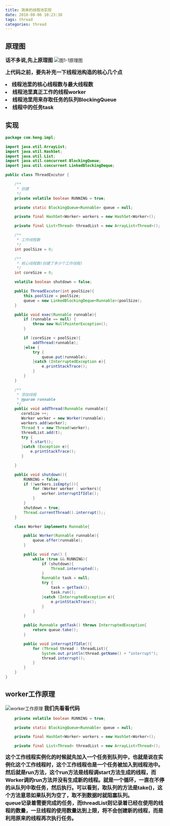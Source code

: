 ```yaml
---
title: 简单的线程池实现
date: 2018-08-06 10:23:38
tags: thread
categories: thread
---
```


## 原理图
<b style="font-size:16px">话不多说,先上原理图</b>
![图1-1原理图](/image/thread/1-1.png)

<b style="font-size:16px"> 上代码之前，要先补充一下线程池构造的核心几个点 </b>
 
<b style="font-size:16px"><li> 线程池里的核心线程数与最大线程数</li></b>
<b style="font-size:16px"><li>线程池里真正工作的线程worker</li></b>
<b style="font-size:16px"><li>线程池里用来存取任务的队列BlockingQueue</li></b>
<b style="font-size:16px"><li>线程中的任务task</li></ol></b>   


## 实现

````java
package com.heng.impl;

import java.util.ArrayList;
import java.util.HashSet;
import java.util.List;
import java.util.concurrent.BlockingQueue;
import java.util.concurrent.LinkedBlockingDeque;

public class ThreadExcutor {

    /**
     * 创建
     */
    private volatile boolean RUNNING = true;

    private static BlockingQueue<Runnable> queue = null;

    private final HashSet<Worker> workers = new HashSet<Worker>();

    private final List<Thread> threadList = new ArrayList<Thread>();

    /**
     * 工作线程数
     */
    int poolSize = 0;

    /**
     * 核心线程数(创建了多少个工作线程)
     */
    int coreSize = 0;

    volatile boolean shutdown = false;

    public ThreadExcutor(int poolSize){
        this.poolSize = poolSize;
        queue = new LinkedBlockingDeque<Runnable>(poolSize);
    }

    public void exec(Runnable runnable){
        if (runnable == null) {
            throw new NullPointerException();
        }

        if (coreSize < poolSize){
            addThread(runnable);
        }else {
            try {
                queue.put(runnable);
            }catch (InterruptedException e){
                e.printStackTrace();
            }
        }
    }

    /**
     * 添加线程
     * @param runnable
     */
    public void addThread(Runnable runnable){
       coreSize ++;
       Worker worker = new Worker(runnable);
       workers.add(worker);
       Thread t = new Thread(worker);
       threadList.add(t);
       try {
           t.start();
       }catch (Exception e){
           e.printStackTrace();
       }

    }

    public void shutdown(){
        RUNNING = false;
        if (!workers.isEmpty()){
            for (Worker worker : workers){
                worker.interruptIfIdle();
            }
        }
        shutdown = true;
        Thread.currentThread().interrupt();;
    }

    class Worker implements Runnable{

        public Worker(Runnable runnable){
            queue.offer(runnable);
        }

        public void run() {
            while (true && RUNNING){
                if (shutdown){
                    Thread.interrupted();
                }
                Runnable task = null;
                try {
                    task = getTask();
                    task.run();
                }catch (InterruptedException e){
                    e.printStackTrace();
                }
            }
        }

        public Runnable getTask() throws InterruptedException{
            return queue.take();
        }

        public void interruptIfIdle(){
            for (Thread thread : threadList){
                System.out.println(thread.getName() + "interrupt");
                thread.interrupt();
            }
        }
    }
}

````

## worker工作原理

![worker工作原理](/image/thread/1-2.png)
<b style="font-size:16px">我们先看看代码</b>
```java
    private volatile boolean RUNNING = true;

    private static BlockingQueue<Runnable> queue = null;

    private final HashSet<Worker> workers = new HashSet<Worker>();

    private final List<Thread> threadList = new ArrayList<Thread>();
```
<b style="font-size:16px">这个工作线程实例化的时候就先加入一个任务到队列中，也就是说在实例化这个工作线程时，这个工作线程也是一个任务被加入到线程池中。然后就是run方法，这个run方法是线程调start方法生成的线程，而Worker调的run方法并没有生成新的线程。就是一个循环，一直在不停的从队列中取任务，然后执行。可以看到，取队列的方法是take()，这个方法意思如果队列为空了，取不到数据时就阻塞队列。</b>
<br>
<b style="font-size:16px">queue记录着需要完成的任务，而threadList则记录着已经在使用的线程的数量，一旦线程的使用数量达到上限，将不会创建新的线程，而是利用原来的线程再次执行任务。</b>

